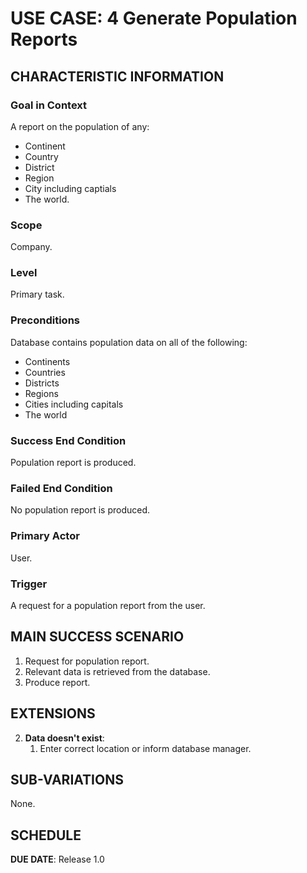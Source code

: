# USE CASE: 4 Generate Population Reports

## CHARACTERISTIC INFORMATION

### Goal in Context

A report on the population of any:
* Continent
* Country
* District
* Region
* City including captials
* The world.

### Scope

Company.

### Level

Primary task.

### Preconditions

Database contains population data on all of the following:
* Continents
* Countries
* Districts
* Regions
* Cities including capitals
* The world

### Success End Condition

Population report is produced.

### Failed End Condition

No population report is produced.

### Primary Actor

User.

### Trigger

A request for a population report from the user.

## MAIN SUCCESS SCENARIO

1. Request for population report.
2. Relevant data is retrieved from the database.
3. Produce report.

## EXTENSIONS
 
2. **Data doesn't exist**:
    1. Enter correct location or inform database manager.

## SUB-VARIATIONS

None.

## SCHEDULE

**DUE DATE**: Release 1.0
